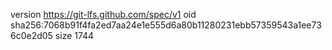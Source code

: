 version https://git-lfs.github.com/spec/v1
oid sha256:7068b91f4fa2ed7aa24e1e555d6a80b11280231ebb57359543a1ee736c0e2d05
size 1744
